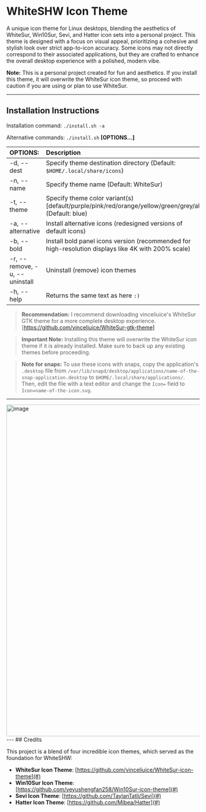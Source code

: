 # WhiteSHW Icon Theme

A unique icon theme for Linux desktops, blending the aesthetics of WhiteSur, Win10Sur, Sevi, and Hatter icon sets into a personal project. This theme is designed with a focus on visual appeal, prioritizing a cohesive and stylish look over strict app-to-icon accuracy. Some icons may not directly correspond to their associated applications, but they are crafted to enhance the overall desktop experience with a polished, modern vibe.

**Note:** This is a personal project created for fun and aesthetics. If you install this theme, it will overwrite the WhiteSur icon theme, so proceed with caution if you are using or plan to use WhiteSur.

---

## Installation Instructions

Installation command: `./install.sh -a`

Alternative commands: `./install.sh` **[OPTIONS...]**

| OPTIONS:                      | Description                                                                                           |
| :---------------------------- | :---------------------------------------------------------------------------------------------------- |
| -d, --dest                    | Specify theme destination directory (Default: `$HOME/.local/share/icons`)                             |
| -n, --name                    | Specify theme name (Default: WhiteSur)                                                                |
| -t, --theme                   | Specify theme color variant(s) [default/purple/pink/red/orange/yellow/green/grey/all] (Default: blue) |
| -a, --alternative             | Install alternative icons (redesigned versions of default icons)                                      |
| -b, --bold                    | Install bold panel icons version (recommended for high-resolution displays like 4K with 200% scale)   |
| -r, --remove, -u, --uninstall | Uninstall (remove) icon themes                                                                        |
| -h, --help                    | Returns the same text as here `:)`                                                                    |

> **Recommendation:** I recommend downloading vinceliuice's WhiteSur GTK theme for a more complete desktop experience. [https://github.com/vinceliuice/WhiteSur-gtk-theme]

> **Important Note:** Installing this theme will overwrite the WhiteSur icon theme if it is already installed. Make sure to back up any existing themes before proceeding.

> **Note for snaps:** To use these icons with snaps, copy the application's `.desktop` file from `/var/lib/snapd/desktop/applications/name-of-the-snap-application.desktop` to `$HOME/.local/share/applications/`. Then, edit the file with a text editor and change the `Icon=` field to `Icon=name-of-the-icon.svg`.

---
<img width="1298" height="866" alt="image" src="https://github.com/user-attachments/assets/657034d8-f9cb-4dd7-afc3-7f161299e112" />
---
## Credits

This project is a blend of four incredible icon themes, which served as the foundation for WhiteSHW:

- **WhiteSur Icon Theme**: [https://github.com/vinceliuice/WhiteSur-icon-theme](#)
- **Win10Sur Icon Theme**: [https://github.com/yeyushengfan258/Win10Sur-icon-theme](#)
- **Sevi Icon Theme**: [https://github.com/TaylanTatli/Sevi](#)
- **Hatter Icon Theme**: [https://github.com/Mibea/Hatter](#)
